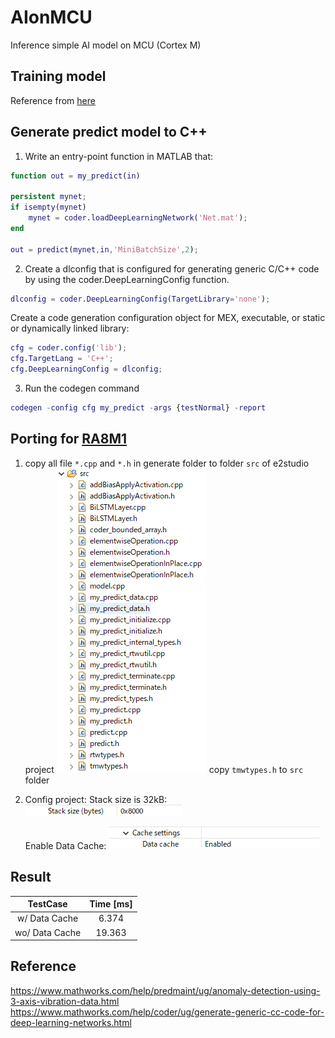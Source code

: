 # AIonMCU
Inference simple AI model on MCU (Cortex M)

## Training model
Reference from [here](https://www.mathworks.com/help/predmaint/ug/anomaly-detection-using-3-axis-vibration-data.html)

## Generate predict model to C++
1. Write an entry-point function in MATLAB that:
```matlab
function out = my_predict(in)

persistent mynet;
if isempty(mynet)
    mynet = coder.loadDeepLearningNetwork('Net.mat');
end

out = predict(mynet,in,'MiniBatchSize',2); 
```
2. Create a dlconfig that is configured for generating generic C/C++ code by using the coder.DeepLearningConfig function.
```matlab
dlconfig = coder.DeepLearningConfig(TargetLibrary='none');
```
Create a code generation configuration object for MEX, executable, or static or dynamically linked library:
```matlab
cfg = coder.config('lib');
cfg.TargetLang = 'C++';
cfg.DeepLearningConfig = dlconfig;
```
3. Run the codegen command
```matlab
codegen -config cfg my_predict -args {testNormal} -report
```

## Porting for [RA8M1](https://www.renesas.com/jp/ja/products/microcontrollers-microprocessors/ra-cortex-m-mcus/ra8m1-480-mhz-arm-cortex-m85-based-microcontroller-helium-and-trustzone)
1. copy all file `*.cpp` and `*.h` in generate folder to folder `src` of e2studio project
![source](Image/src.png)
copy `tmwtypes.h` to `src` folder
2. Config project:
    Stack size is 32kB:
    ![Stack](Image/stack.png)

    Enable Data Cache:
    ![Cache](Image/cache.png)


## Result
|   TestCase   |   Time [ms]   |
| :----------: | :-----------: |
| w/ Data Cache|   6.374       |
| wo/ Data Cache|  19.363      |

## Reference
https://www.mathworks.com/help/predmaint/ug/anomaly-detection-using-3-axis-vibration-data.html
https://www.mathworks.com/help/coder/ug/generate-generic-cc-code-for-deep-learning-networks.html
